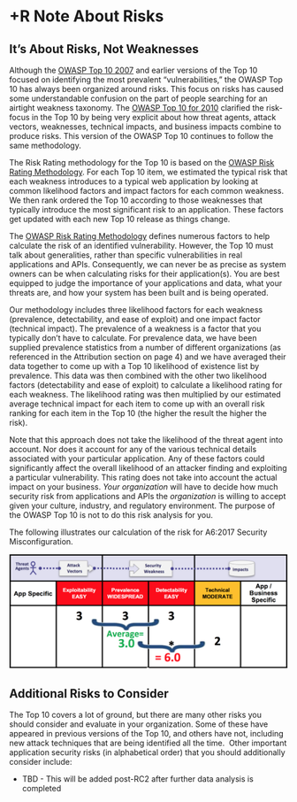 # +R Note About Risks

## It’s About Risks, Not Weaknesses

Although the [OWASP Top 10 2007](https://www.owasp.org/index.php/Top10) and earlier versions of the Top 10 focused on identifying the most prevalent “vulnerabilities,” the OWASP Top 10 has always been organized around risks. This focus on risks has caused some understandable confusion on the part of people searching for an airtight weakness taxonomy. The [OWASP Top 10 for 2010](https://www.owasp.org/index.php/Top_10_2010) clarified the risk-focus in the Top 10 by being very explicit about how threat agents, attack vectors, weaknesses, technical impacts, and business impacts combine to produce risks. This version of the OWASP Top 10 continues to follow the same methodology.

The Risk Rating methodology for the Top 10 is based on the [OWASP Risk Rating Methodology](https://www.owasp.org/index.php/OWASP_Risk_Rating_Methodology). For each Top 10 item, we estimated the typical risk that each weakness introduces to a typical web application by looking at common likelihood factors and impact factors for each common weakness. We then rank ordered the Top 10 according to those weaknesses that typically introduce the most significant risk to an application. These factors get updated with each new Top 10 release as things change.

The [OWASP Risk Rating Methodology](https://www.owasp.org/index.php/OWASP_Risk_Rating_Methodology) defines numerous factors to help calculate the risk of an identified vulnerability. However, the Top 10 must talk about generalities, rather than specific vulnerabilities in real applications and APIs. Consequently, we can never be as precise as system owners can be when calculating risks for their application(s). You are best equipped to judge the importance of your applications and data, what your threats are, and how your system has been built and is being operated.

Our methodology includes three likelihood factors for each weakness (prevalence, detectability, and ease of exploit) and one impact factor (technical impact). The prevalence of a weakness is a factor that you typically don’t have to calculate. For prevalence data, we have been supplied prevalence statistics from a number of different organizations (as referenced in the Attribution section on page 4) and we have averaged their data together to come up with a Top 10 likelihood of existence list by prevalence. This data was then combined with the other two likelihood factors (detectability and ease of exploit) to calculate a likelihood rating for each weakness. The likelihood rating was then multiplied by our estimated average technical impact for each item to come up with an overall risk ranking for each item in the Top 10 (the higher the result the higher the risk).  

Note that this approach does not take the likelihood of the threat agent into account. Nor does it account for any of the various technical details associated with your particular application. Any of these factors could significantly affect the overall likelihood of an attacker finding and exploiting a particular vulnerability. This rating does not take into account the actual impact on your business. _Your organization_ will have to decide how much security risk from applications and APIs the _organization_ is willing to accept given your culture, industry, and regulatory environment. The purpose of the OWASP Top 10 is not to do this risk analysis for you.

The following illustrates our calculation of the risk for A6:2017 Security Misconfiguration.

![Risk Calculation for A6:2017 Security Misconfiguration](images/0xc0-risk-explanation.png)

## Additional Risks to Consider

The Top 10 covers a lot of ground, but there are many other risks you should consider and evaluate in your organization. Some of these have appeared in previous versions of the Top 10, and others have not, including new attack techniques that are being identified all the time.  Other important application security risks (in alphabetical order) that you should additionally consider include:

* TBD - This will be added post-RC2 after further data analysis is completed
